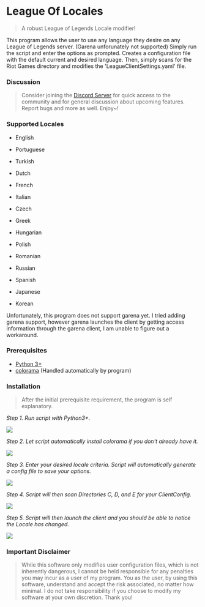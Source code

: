 # League Of Locales
 > A robust League of Legends Locale modifier!


This program allows the user to use any language they desire on any League of Legends server. (Garena unforunately not supported)
Simply run the script and enter the options as prompted. Creates a configuration file with the 
default current and desired language. Then, simply scans for the Riot Games directory and modifies
the 'LeagueClientSettings.yaml' file.

### Discussion
>Consider joining the [Discord Server](https://discord.gg/4hajzDQ) for quick access to the community and for general discussion about 
upcoming features. Report bugs and more as well. Enjoy~!

### Supported Locales

* English

* Portuguese

* Turkish

* Dutch

* French

* Italian

* Czech

* Greek

* Hungarian

* Polish

* Romanian

* Russian

* Spanish

* Japanese

* Korean

Unfortunately, this program does not support garena yet. I tried adding garena support, however garena launches the client by getting access information through the garena client, I am unable to figure out a workaround.

### Prerequisites
* [Python 3+](https://www.python.org/downloads/)
* [colorama](https://pypi.org/project/colorama/) (Handled automatically by program)

### Installation
> After the initial prerequisite requirement, the program is self explanatory.
>

*Step 1. Run script with Python3+.*

![](https://cdn.discordapp.com/attachments/679049093913378822/679188714731208704/69958a0534d53d5e4a62dbf5474226f6.png)

*Step 2. Let script automatically install colorama if you don't already have it.*

![](https://cdn.discordapp.com/attachments/679049093913378822/679189326222852106/559e4d17298f3e4a00ada27a1fc4d71b.png)

*Step 3. Enter your desired locale criteria. Script will automatically generate a config file to save your options.*

![](https://cdn.discordapp.com/attachments/679049093913378820/679187643325480990/96ab1e4a0f827b2a21264675315b6556.png)

*Step 4. Script will then scan Directories C, D, and E for your ClientConfig.*

![](https://cdn.discordapp.com/attachments/679049093913378822/679190267361755136/b352a22ad1584cd22e5e32ec1d7f853f.png)

*Step 5. Script will then launch the client and you should be able to notice the Locale has changed.*

![](https://cdn.discordapp.com/attachments/679049093913378822/679190951176044545/c4629114b6a8bb2b0499bce2017e1bd3.png)

### Important Disclaimer
> While this software only modifies user configuration files, which is not inherently dangerous, I cannot be held 
>responsible for any penalties you may incur as a user of my program. You as the user, by using this software, 
>understand and accept the risk associated, no matter how minimal. I do not take responsibility if you choose to modify 
>my software at your own discretion. Thank you!
